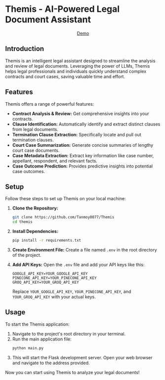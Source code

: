 # Themis - AI-Powered Legal Document Assistant
<p style="text-align: center;"> <a href="https://drive.google.com/file/d/18yteLnYHYhKl_kVHAkAMghcPHskJxhRJ/view?usp=sharing">Demo</a></p>

## Introduction

Themis is an intelligent legal assistant designed to streamline the analysis and review of legal documents. Leveraging the power of LLMs, Themis helps legal professionals and individuals quickly understand complex contracts and court cases, saving valuable time and effort.

## Features

Themis offers a range of powerful features:

*   **Contract Analysis & Review:** Get comprehensive insights into your contracts.
*   **Clause Identification:** Automatically identify and extract distinct clauses from legal documents.
*   **Termination Clause Extraction:** Specifically locate and pull out termination clauses.
*   **Court Case Summarization:** Generate concise summaries of lengthy court case documents.
*   **Case Metadata Extraction:** Extract key information like case number, appellant, respondent, and relevant facts.
*   **Case Outcome Prediction:**  Provides predictive insights into potential case outcomes.

## Setup

Follow these steps to set up Themis on your local machine:

1.  **Clone the Repository:**
    ```bash
    git clone https://github.com/Tanmoy0077/Themis
    cd themis
    ```

2.  **Install Dependencies:**

    ```bash
    pip install -r requirements.txt
    ```

3.  **Create Environment File:**
    Create a file named `.env` in the root directory of the project.

4.  **Add API Keys:**
    Open the `.env` file and add your API keys like this:

    ```dotenv
    GOOGLE_API_KEY=YOUR_GOOGLE_API_KEY
    PINECONE_API_KEY=YOUR_PINECONE_API_KEY
    GROQ_API_KEY=YOUR_GROQ_API_KEY
    ```
    Replace `YOUR_GOOGLE_API_KEY`, `YOUR_PINECONE_API_KEY`, and `YOUR_GROQ_API_KEY` with your actual keys.

## Usage

To start the Themis application:

1.  Navigate to the project's root directory in your terminal.
2.  Run the main application file:
    ```bash
    python main.py
    ```
3.  This will start the Flask development server. Open your web browser and navigate to the address provided.

Now you can start using Themis to analyze your legal documents!
